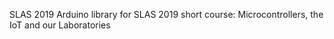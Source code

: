 SLAS 2019
Arduino library for SLAS 2019 short course: Microcontrollers, the IoT and our Laboratories 
